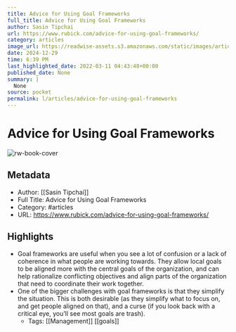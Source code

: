 ```yaml
---
title: Advice for Using Goal Frameworks
full_title: Advice for Using Goal Frameworks
author: Sasin Tipchai
url: https://www.rubick.com/advice-for-using-goal-frameworks/
category: articles
image_url: https://readwise-assets.s3.amazonaws.com/static/images/article1.be68295a7e40.png
date: 2024-12-29
time: 6:39 PM
last_highlighted_date: 2022-03-11 04:43:48+00:00
published_date: None
summary: |
  None
source: pocket
permalink: l/articles/advice-for-using-goal-frameworks
---
```

# Advice for Using Goal Frameworks

![rw-book-cover](https://readwise-assets.s3.amazonaws.com/static/images/article1.be68295a7e40.png)

## Metadata
- Author: [[Sasin Tipchai]]
- Full Title: Advice for Using Goal Frameworks
- Category: #articles
- URL: https://www.rubick.com/advice-for-using-goal-frameworks/

## Highlights
- Goal frameworks are useful when you see a lot of confusion or a lack of coherence in what people are working towards. They allow local goals to be aligned more with the central goals of the organization, and can help rationalize conflicting objectives and align parts of the organization that need to coordinate their work together.
- One of the bigger challenges with goal frameworks is that they simplify the situation. This is both desirable (as they simplify what to focus on, and get people aligned on that), and a curse (if you look back with a critical eye, you’ll see most goals are trash).
    - Tags: [[Management]] [[goals]] 


